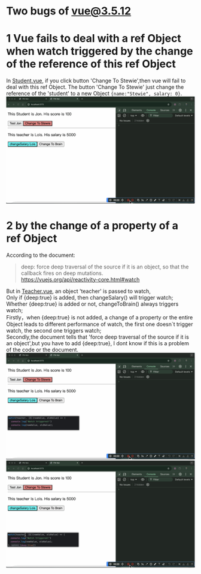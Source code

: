# Two bugs of vue@3.5.12
# 1 Vue fails to deal with a ref Object when watch triggered by the change of the reference of this ref Object
In [Student.vue](src%2Fcomponents%2FStudent.vue), if you click button 'Change To Stewie',then vue will fail to deal with this ref Object.
The button 'Change To Stewie' just change the reference of the 'student' to a new Object `{name:"Stewie", salary: 0}`.
![1.gif](1.gif)
# 2 by the change of a property of a ref Object
According to the document:
> deep: force deep traversal of the source if it is an object, so that the callback fires on deep mutations.  
> https://vuejs.org/api/reactivity-core.html#watch

But in [Teacher.vue](src%2Fcomponents%2FTeacher.vue), an object 'teacher' is passed to watch,  
Only if {deep:true} is added, then changeSalary() will trigger watch;  
Whether {deep:true} is added or not, changeToBrain() always triggers watch;  
Firstly，when {deep:true} is not added, a change of a property or the entire Object leads to different performance of watch, 
the first one doesn`t trigger watch, the second one triggers watch;  
Secondly,the document tells that 'force deep traversal of the source if it is an object',but you have to add {deep:true},
I dont know if this is a problem of the code or the document.  
![2.gif](2.gif)
![3.gif](3.gif)